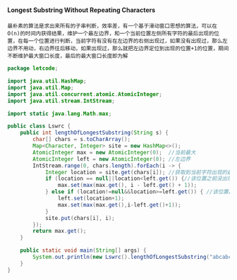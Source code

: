 ####  Longest Substring Without Repeating Characters
	最朴素的算法是求出来所有的子串判断，效率差，有一个基于滑动窗口思想的算法，可以在O(n)的时间内获得结果，维护一个最左边界，和一个当前位置左侧所有字符的最后出现的位置，在每一个位置进行判断，当前字符有没有在左边界的右侧出现过，如果没有出现过，那么左边界不用动，右边界往后移动，如果出现过，那么就把左边界定位到出现的位置+1的位置，期间不断维护最大窗口长度，最后的最大窗口长度即为解
```java
package letcode;

import java.util.HashMap;
import java.util.Map;
import java.util.concurrent.atomic.AtomicInteger;
import java.util.stream.IntStream;

import static java.lang.Math.max;

public class Lswrc {
    public int lengthOfLongestSubstring(String s) {
        char[] chars = s.toCharArray();
        Map<Character, Integer> site = new HashMap<>();
        AtomicInteger max = new AtomicInteger(0);  //当前最大
        AtomicInteger left = new AtomicInteger(0); //左边界
        IntStream.range(0, chars.length).forEach(i -> {
            Integer location = site.get(chars[i]); //获取到当前字符出现的最后一个位置
            if (location == null||location<left.get()) {//该位置之前没出现过，左端点不变
                max.set(max(max.get(), i - left.get() + 1));
            } else if (location!=null&&location>=left.get()) { //该位置出现过
                left.set(location+1);
                max.set(max(max.get(),i-left.get()+1));
            }
            site.put(chars[i], i);
        });
        return max.get();
    }

    public static void main(String[] args) {
        System.out.println(new Lswrc().lengthOfLongestSubstring("abcabcbb"));
    }
}
```
